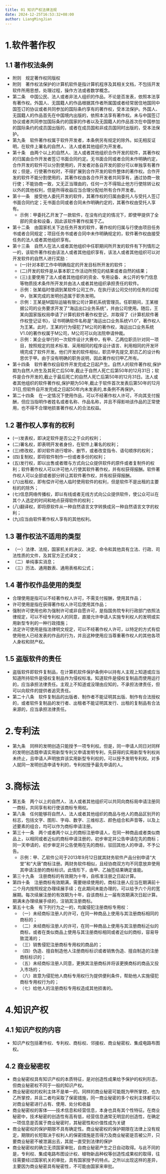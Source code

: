 ```yaml
---
title: 01 知识产权法律法规
date: 2024-12-25T16:53:32+08:00
author: LiangMingJian
---
```


# 1.软件著作权

## 1.1 著作权法条例

- 附则　规定著作权同版权
- 附则　著作权法保护的计算机软件是指计算机程序及其相关文档，不包括开发软件所用思想，处理过程，操作方法或者数学概念。
- 第二条　中国公民、法人或者非法人组织的作品，不论是否发表，依照本法享有著作权。外国人、无国籍人的作品根据其作者所属国或者经常居住地国同中国签订的协议或者共同参加的国际条约享有的著作权，受本法保护。外国人、无国籍人的作品首先在中国境内出版的，依照本法享有著作权。未与中国签订协议或者共同参加国际条约的国家的作者以及无国籍人的作品首次在中国参加的国际条约的成员国出版的，或者在成员国和非成员国同时出版的，受本法保护。
- 第九条　软件著作权属于软件开发者，本条例另有规定的除外。如无相反证明，在软件上署名的自然人、法人或者其他组织为开发者。
- 第十条　由两个以上的自然人、法人或者其他组织合作开发的软件，其著作权的归属由合作开发者签订书面合同约定。无书面合同或者合同未作明确约定，合作开发的软件可以分割使用的，开发者对各自开发的部分可以单独享有著作权；但是，行使著作权时，不得扩展到合作开发的软件整体的著作权。合作开发的软件不能分割使用的，其著作权由各合作开发者共同享有，通过协商一致行使；不能协商一致，又无正当理由的，任何一方不得阻止他方行使除转让权以外的其他权利，但是所得收益应当合理分配给所有合作开发者。
- 第十一条　接受他人委托开发的软件，其著作权的归属由委托人与受托人签订书面合同约定；无书面合同或者合同未作明确约定的，其著作权由受托人享有。
  - 示例：甲委托乙开发了一款软件，在没有约定的情况下，即使甲提供了全部的资金和设备，因此该软件著作权属于乙。
- 第十二条　由国家机关下达任务开发的软件，著作权的归属与行使由项目任务书或者合同规定；项目任务书或者合同中未作明确规定的，软件著作权由接受任务的法人或者其他组织享有。
- 第十三条　自然人在法人或者其他组织中任职期间所开发的软件有下列情形之一的，该软件著作权由该法人或者其他组织享有，该法人或者其他组织可以对开发软件的自然人进行奖励：
  - (一)针对本职工作中明确指定的开发目标所开发的软件；
  - (二)开发的软件是从事本职工作活动所预见的结果或者自然的结果；
  - (三)主要使用了法人或者其他组织的资金、专用设备、未公开的专门信息等物质技术条件所开发并由法人或者其他组织承担责任的软件。
  - 示例：张某临时借调到某软件公司工作，在执行该公司交付的任务的过程中，张某完成的发明创造属于职务发明。
  - 示例：王某是M国际运输有限公司计算机系统管理员。任职期间，王某根据公司的业务要求开发了“海运出口业务系统”，并由公司使用。随后，王某向国家版权局申请了计算机软件著作权登记，并取得了《计算机软件著作权登记证书》，证书明确软件名称是“海运出口业务系统V1.0”，著作权人为王某。此时，王某的行为侵犯了M公司的著作权，海运出口业务系统V1.0的著作权属于M公司，M公司可以向法院申请仲裁。
  - 示例：某企业举行的一次软件设计大赛中，有甲、乙两位职员针对同一项目，按照规定的技术标准、采用相同的程序设计语言、利用相同的开发环境完成了软件开发。他们开发的软件相似，职员甲先提交,职员乙的设计构思优于甲。由于没有明确的职务说明，因此著作权归甲乙所有。
- 第十四条　软件著作权自软件开发完成之日起产生。自然人的软件著作权,保护期为自然人终生及其死亡后50年,截止于自然人死亡后第50年的12月31日；软件是合作开发的,截止于最后死亡的自然人死亡后第50年的12月31日。法人或者其他组织的软件著作权,保护期为50年,截止于软件首次发表后第50年的12月31日,但软件自开发完成之日起50年内未发表的,本条例不再保护。
- 第二十四条　在一定情况下使用作品，可以不经著作权人许可，不向其支付报酬，但应当指明作者姓名或者名称、作品名称，并且不得影响该作品的正常使用，也不得不合理地损害著作权人的合法权益。

## 1.2 著作权人享有的权利

- (一)发表权，即决定软件是否公之于众的权利；
- (二)署名权，即表明开发者身份，在软件上署名的权利；
- (三)修改权，即对软件进行增补、删节，或者改变指令、语句顺序的权利；
- (四)复制权，即将软件制作一份或者多份的权利；
- (五)发行权，即以出售或者赠与方式向公众提供软件的原件或者复制件的权利；软件著作权人可以许可他人行使其软件著作权，并有权获得报酬。软件著作权人可以全部或者部分转让其软件著作权，并有权获得报酬。
- (六)出租权，即有偿许可他人临时使用软件的权利，但是软件不是出租的主要标的的除外；
- (七)信息网络传播权，即以有线或者无线方式向公众提供软件，使公众可以在其个人选定的时间和地点获得软件的权利；
- (八)翻译权，即将原软件从一种自然语言文字转换成另一种自然语言文字的权利；
- (九)应当由软件著作权人享有的其他权利。

## 1.3 著作权法不适用的类型

- （一）法律、法规，国家机关的决议、决定、命令和其他具有立法、行政、司法性质的文件，及其官方正式译文；
- （二）单纯事实消息；
- （三）历法、通用数表、通用表格和公式；

## 1.4 著作权作品使用的类型

- 合理使用是指可以不经著作权人许可，不需支付报酬，使用其作品；
- 许可使用是指在获得著作权人许可后使用其作品；
- 强制许可使用也称为强制许可或非自愿许可，是指国务院专利行政部门依照法律规定，可以不经专利权人的同意，直接允许申请人实施专利权人的发明或实用新型专利的一种行政措施；
- 法定许可使用是指法律明文规定，可以不经著作权人许可，以特定的方式有偿使用他人已经发表的作品的行为，并且这种使用应当尊重著作权人的其他各项人身权和财产权。

## 1.5 盗版软件的责任

- 盗版软件即软件复制品，在计算机软件保护条例中以持有人主观上知道或应当知道所持软件是侵权复制品作为侵权标准。知道软件是侵权复制品而使用运行的，应当承担法律责任。主观上不知道或没理由应知的，不承担法律责任，但可以向软件的提供者追究责任。
- 第二十八条　软件复制品的出版者、制作者不能证明其出版、制作有合法授权的，或者软件复制品的发行者、出租者不能证明其发行、出租的复制品有合法来源的，应当承担法律责任。

# 2.专利法

- 第九条　同样的发明创造只能授予一项专利权。但是，同一申请人同日对同样的发明创造既申请实用新型专利又申请发明专利，先获得的实用新型专利权尚未终止，且申请人声明放弃该实用新型专利权的，可以授予发明专利权。对多人就同一发明创造申请专利的，专利权授予最先申请的人。

# 3.商标法

- 第五条　两个以上的自然人、法人或者其他组织可以共同向商标局申请注册同一商标，共同享有和行使该商标专用权。
- 第八条　任何能够将自然人、法人或者其他组织的商品与他人的商品区别开的标志，包括文字、图形、字母、数字、三维标志、颜色组合和声音等，以及上述要素的组合，均可以作为商标申请注册。
- 第三十一条　两个或者两个以上的商标注册申请人，在同一种商品或者类似商品上，以相同或者近似的商标申请注册的，初步审定并公告申请在先的商标；同一天申请的，初步审定并公告使用在先的商标，驳回其他人的申请，不予公告。
  - 示例：甲、乙软件公司于2013年9月12日就其财务软件产品分别申请“大堂”和“大唐”商标注册。两财务软件相似，且经协商双方均不同意放弃使用其申请注册的商标标识。此情形下，由甲、乙抽签结果确定谁能。
- 第三十九条　注册商标的有效期为十年，自核准注册之日起计算。
- 第四十条　注册商标有效期满，需要继续使用的，商标注册人应当在期满前十二个月内按照规定办理续展手续；在此期间未能办理的，可以给予六个月的宽展期。每次续展注册的有效期为十年，自该商标上一届有效期满次日起计算。期满未办理续展手续的，注销其注册商标。
- 第五十七条　有下列行为之一的，均属侵犯注册商标专用权：
  - （一）未经商标注册人的许可，在同一种商品上使用与其注册商标相同的商标的；
  - （二）未经商标注册人的许可，在同一种商品上使用与其注册商标近似的商标，或者在类似商品上使用与其注册商标相同或者近似的商标，容易导致混淆的；
  - （三）销售侵犯注册商标专用权的商品的；
  - （四）伪造、擅自制造他人注册商标标识或者销售伪造、擅自制造的注册商标标识的；
  - （五）未经商标注册人同意，更换其注册商标并将该更换商标的商品又投入市场的；
  - （六）故意为侵犯他人商标专用权行为提供便利条件，帮助他人实施侵犯商标专用权行为的；
  - （七）给他人的注册商标专用权造成其他损害的。

# 4.知识产权

## 4.1 知识产权的内容

- 知识产权包括著作权、专利权、商标权、邻接权、商业秘密权、集成电路布图权。

## 4.2 商业秘密权

- 商业秘密权具有知识产权的本质特征，是对创造性成果给予保护的权利形态，但商业秘密权不同于一般的知识产权。
- 商业秘密权的权利主体不是单一的。同样的商业秘密可能既为甲所掌控，也为乙所掌控，并且二者均采取了保密措施，同一商业秘密的多个权利主体都可以对商业秘密进行占有、使用、处分和收益
- 商业秘密权的客体——技术信息和经营信息，本身也具有其个性特征。在商业秘密中，技术秘密的创造性有高有低，经营信息通常无明显的创造性，在确定一项信息是否属于商业秘密时，其秘密性和价值性成为关键
- 商业秘密权的保护期限不具有确定性。商业秘密权的保护期限在法律上没有规定，期限的长短取决于权利人的保密措施是否得力及商业秘密是否被公开，只要商业秘密不被泄漏出去，其就一直受到法律的保护
- 商业秘密权的确立无须国家审批，自商业秘密产生之日自动取得。与此不同的是，专利权、集成电路布图设计权、植物新品种权等创造性成果权的取得，往往需要经过国家机关的审批，具有国家授予的特点。之所以出现这样的差异，主要因为商业秘密具有秘密性，不可能由国家来审批。
